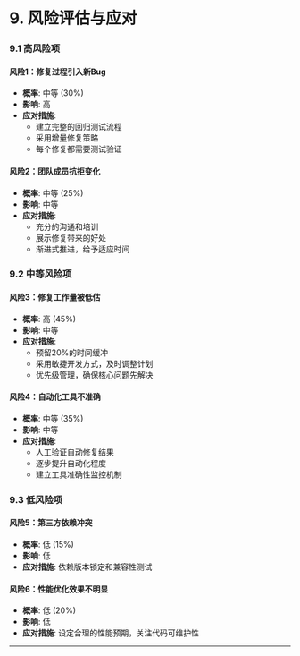 # 9. 风险评估与应对

### 9.1 高风险项

#### 风险1：修复过程引入新Bug
- **概率**: 中等 (30%)
- **影响**: 高
- **应对措施**:
  - 建立完整的回归测试流程
  - 采用增量修复策略
  - 每个修复都需要测试验证

#### 风险2：团队成员抗拒变化
- **概率**: 中等 (25%)
- **影响**: 中等
- **应对措施**:
  - 充分的沟通和培训
  - 展示修复带来的好处
  - 渐进式推进，给予适应时间

### 9.2 中等风险项

#### 风险3：修复工作量被低估
- **概率**: 高 (45%)
- **影响**: 中等
- **应对措施**:
  - 预留20%的时间缓冲
  - 采用敏捷开发方式，及时调整计划
  - 优先级管理，确保核心问题先解决

#### 风险4：自动化工具不准确
- **概率**: 中等 (35%)
- **影响**: 中等
- **应对措施**:
  - 人工验证自动修复结果
  - 逐步提升自动化程度
  - 建立工具准确性监控机制

### 9.3 低风险项

#### 风险5：第三方依赖冲突
- **概率**: 低 (15%)
- **影响**: 低
- **应对措施**: 依赖版本锁定和兼容性测试

#### 风险6：性能优化效果不明显
- **概率**: 低 (20%)
- **影响**: 低
- **应对措施**: 设定合理的性能预期，关注代码可维护性

---
